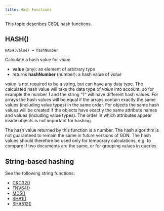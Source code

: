 ```yaml
---
title: Hash Functions
---
```


This topic describes C8QL hash functions.

## HASH()

`HASH(value) → hashNumber`

Calculate a hash value for _value_.

- **value** (any): an element of arbitrary type
- returns **hashNumber** (number): a hash value of _value_

_value_ is not required to be a string, but can have any data type. The calculated hash value will take the data type of _value_ into account, so for example the number _1_ and the string _"1"_ will have different hash values. For arrays the hash values will be equal if the arrays contain exactly the same values (including value types) in the same order. For objects the same hash values will be created if the objects have exactly the same attribute names and values (including value types). The order in which attributes appear inside objects is not important for hashing.

The hash value returned by this function is a number. The hash algorithm is not guaranteed to remain the same in future versions of GDN. The hash values should therefore be used only for temporary calculations, e.g. to compare if two documents are the same, or for grouping values in queries.

## String-based hashing

See the following string functions:

- [CRC32()](string.md#crc32)
- [FNV64()](string.md#fnv64)
- [MD5()](string.md#md5)
- [SHA1()](string.md#sha1)
- [SHA512()](string.md#sha512)
